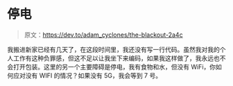 # 停电

> 原文：<https://dev.to/adam_cyclones/the-blackout-2a4c>

我搬进新家已经有几天了，在这段时间里，我还没有写一行代码。虽然我对我的个人工作有这种负罪感，但这不足以让我坐下来编码，如果我这样做了，我永远也不会打开包装。这里的另一个主要障碍是停电，我有食物和水，但没有 WiFi，你如何应对没有 WIFI 的情况？如果没有 5G，我会等到 7 号。